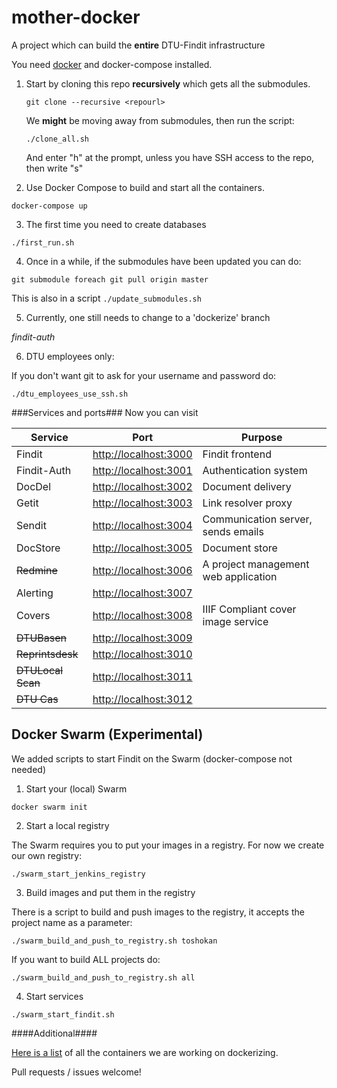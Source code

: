 # mother-docker
A project which can build the **entire** DTU-Findit infrastructure

You need [docker](https://www.docker.com) and docker-compose installed.


1. Start by cloning this repo **recursively** which gets all the submodules.

   `git clone --recursive <repourl>`

   We **might** be moving away from submodules, then run the script:

   `./clone_all.sh`

   And enter "h" at the prompt, unless you have SSH access to the repo, then write "s"

2. Use Docker Compose to build and start all the containers.

  `docker-compose up`

3. The first time you need to create databases

  `./first_run.sh`


4. Once in a while, if the submodules have been updated you can do:

  `git submodule foreach git pull origin master`

  This is also in a script `./update_submodules.sh`


5. Currently, one still needs to change to a 'dockerize' branch

  *findit-auth*

6. DTU employees only:

  If you don't want git to ask for your username and password do:

  `./dtu_employees_use_ssh.sh` 

###Services and ports###
Now you can visit

|Service | Port | Purpose |
|--------|------|---------|
|Findit  |      <http://localhost:3000> | Findit frontend|
|Findit-Auth |  <http://localhost:3001> | Authentication system |
|DocDel |       <http://localhost:3002> | Document delivery|
|Getit |        <http://localhost:3003> | Link resolver proxy|
|Sendit  |      <http://localhost:3004> | Communication server, sends emails|
|DocStore |     <http://localhost:3005> | Document store |
|~~Redmine~~ |  <http://localhost:3006> | A project management web application |
|Alerting  |    <http://localhost:3007> | |
|Covers  |      <http://localhost:3008> | IIIF Compliant cover image service|
|~~DTUBasen~~ | <http://localhost:3009> | |
|~~Reprintsdesk~~  |    <http://localhost:3010> | |
|~~DTULocal Scan~~  |    <http://localhost:3011> | |
|~~DTU Cas~~  |    <http://localhost:3012> | |

## Docker Swarm (Experimental)

We added scripts to start Findit on the Swarm (docker-compose not needed)

1. Start your (local) Swarm

  `docker swarm init`

2. Start a local registry

  The Swarm requires you to put your images in a registry. For now we create our own registry:

  `./swarm_start_jenkins_registry`

3. Build images and put them in the registry

  There is a script to build and push images to the registry, it accepts the project name as a parameter:

  `./swarm_build_and_push_to_registry.sh toshokan`

  If you want to build ALL projects do:

  `./swarm_build_and_push_to_registry.sh all`



4. Start services

  `./swarm_start_findit.sh`


####Additional####

[Here is a list](https://github.com/dtulibrary/mother-docker/issues/1) of all the containers we are working on dockerizing.

Pull requests / issues welcome!
